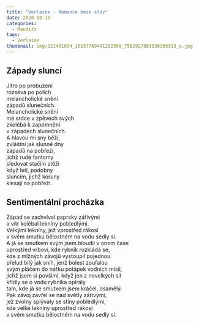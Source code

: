 ```yaml
---
title: "Verlaine - Romance beze slov"
date: 2020-10-19 
categories:
  - Maudits
tags:
  - Verlaine
thumbnail: img/121491034_10157769441292399_7582927883838365313_o.jpg
---
```

## Západy sluncí

Jitro po probuzení  
rozsévá po polích  
melancholické snění  
západů slunečních.  
Melancholické snění  
mé srdce v zpěvech svých  
zkolébá k zapomnění  
v západech slunečních.  
A hlavou mi sny běží,  
zvláštní jak slunné dny  
západů na pobřeží,  
jichž rudé fantomy  
sledovat stačím stěží  
když letí, podobny  
sluncím, jichž koruny  
klesají na pobřeží.  

 
## Sentimentální procházka
 
Západ se zachvíval paprsky zářivými  
a vítr kolébal lekníny pobledlými.  
Velkými lekníny, jež vprostřed rákosí  
v svém smutku bělostném na vodu sedly si.  
A já se smutkem svým jsem bloudil v onom čase  
uprostřed vrboví, kde rybník rozkládá se,  
kde z mlžných závojů vystoupil pojednou  
přelud bílý jak sníh, jenž bolest zoufalou  
svým pláčem do nářku potápek vodních mísil,  
jichž jsem si povšiml, když jen z nevelkých sil  
křídly se o vodu rybníka opíraly  
tam, kde já se smutkem jsem kráčel, osamělý.  
Pak závoj zavřel se nad světly zářivými,  
jež zvolny splývaly se stíny pobledlými,  
kde velké lekníny uprostřed rákosí  
v svém smutku bělostném na vodu sedly si.  
